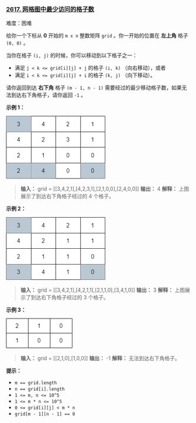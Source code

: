 ### [2617\. 网格图中最少访问的格子数](https://leetcode.cn/problems/minimum-number-of-visited-cells-in-a-grid/)

难度：困难

给你一个下标从 **0** 开始的 `m x n` 整数矩阵 `grid` 。你一开始的位置在 **左上角** 格子 `(0, 0)` 。

当你在格子 `(i, j)` 的时候，你可以移动到以下格子之一：

- 满足 `j < k <= grid[i][j] + j` 的格子 `(i, k)` （向右移动），或者
- 满足 `i < k <= grid[i][j] + i` 的格子 `(k, j)` （向下移动）。

请你返回到达 **右下角** 格子 `(m - 1, n - 1)` 需要经过的最少移动格子数，如果无法到达右下角格子，请你返回 `-1` 。

**示例 1：**

![](./assets/img/Question2617_01.png)

> **输入：** grid = \[[3,4,2,1],[4,2,3,1],[2,1,0,0],[2,4,0,0]]
> **输出：** 4
> **解释：** 上图展示了到达右下角格子经过的 4 个格子。

**示例 2：**

![](./assets/img/Question2617_02.png)

> **输入：** grid = \[[3,4,2,1],[4,2,1,1],[2,1,1,0],[3,4,1,0]]
> **输出：** 3
> **解释：** 上图展示了到达右下角格子经过的 3 个格子。

**示例 3：**

![](./assets/img/Question2617_03.png)

> **输入：** grid = \[[2,1,0],[1,0,0]]
> **输出：** -1
> **解释：** 无法到达右下角格子。

**提示：**

- `m == grid.length`
- `n == grid[i].length`
- `1 <= m, n <= 10^5`
- `1 <= m * n <= 10^5`
- `0 <= grid[i][j] < m * n`
- `grid[m - 1][n - 1] == 0`
